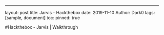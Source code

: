 ---
layout: post
title: Jarvis - Hackthebox
date: 2019-11-10
Author: Dark0
tags: [sample, document]
toc: 
pinned: true

#Hackthebox - Jarvis | Walkthrough


